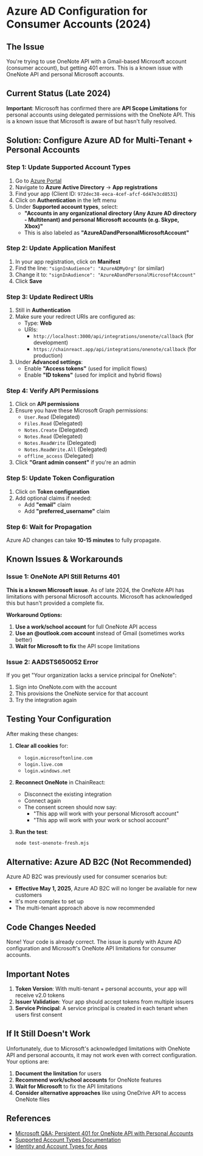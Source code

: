 # Azure AD Configuration for Consumer Accounts (2024)

## The Issue
You're trying to use OneNote API with a Gmail-based Microsoft account (consumer account), but getting 401 errors. This is a known issue with OneNote API and personal Microsoft accounts.

## Current Status (Late 2024)
**Important**: Microsoft has confirmed there are **API Scope Limitations** for personal accounts using delegated permissions with the OneNote API. This is a known issue that Microsoft is aware of but hasn't fully resolved.

## Solution: Configure Azure AD for Multi-Tenant + Personal Accounts

### Step 1: Update Supported Account Types
1. Go to [Azure Portal](https://portal.azure.com)
2. Navigate to **Azure Active Directory** → **App registrations**
3. Find your app (Client ID: `972dec38-eeca-4cef-afcf-6d47e3cd8531`)
4. Click on **Authentication** in the left menu
5. Under **Supported account types**, select:
   - **"Accounts in any organizational directory (Any Azure AD directory - Multitenant) and personal Microsoft accounts (e.g. Skype, Xbox)"**
   - This is also labeled as **"AzureADandPersonalMicrosoftAccount"**

### Step 2: Update Application Manifest
1. In your app registration, click on **Manifest**
2. Find the line: `"signInAudience": "AzureADMyOrg"` (or similar)
3. Change it to: `"signInAudience": "AzureADandPersonalMicrosoftAccount"`
4. Click **Save**

### Step 3: Update Redirect URIs
1. Still in **Authentication**
2. Make sure your redirect URIs are configured as:
   - Type: **Web**
   - URIs: 
     - `http://localhost:3000/api/integrations/onenote/callback` (for development)
     - `https://chainreact.app/api/integrations/onenote/callback` (for production)
3. Under **Advanced settings**:
   - Enable **"Access tokens"** (used for implicit flows)
   - Enable **"ID tokens"** (used for implicit and hybrid flows)

### Step 4: Verify API Permissions
1. Click on **API permissions**
2. Ensure you have these Microsoft Graph permissions:
   - `User.Read` (Delegated)
   - `Files.Read` (Delegated)
   - `Notes.Create` (Delegated)
   - `Notes.Read` (Delegated)
   - `Notes.ReadWrite` (Delegated)
   - `Notes.ReadWrite.All` (Delegated)
   - `offline_access` (Delegated)
3. Click **"Grant admin consent"** if you're an admin

### Step 5: Update Token Configuration
1. Click on **Token configuration**
2. Add optional claims if needed:
   - Add **"email"** claim
   - Add **"preferred_username"** claim

### Step 6: Wait for Propagation
Azure AD changes can take **10-15 minutes** to fully propagate.

## Known Issues & Workarounds

### Issue 1: OneNote API Still Returns 401
**This is a known Microsoft issue**. As of late 2024, the OneNote API has limitations with personal Microsoft accounts. Microsoft has acknowledged this but hasn't provided a complete fix.

**Workaround Options:**
1. **Use a work/school account** for full OneNote API access
2. **Use an @outlook.com account** instead of Gmail (sometimes works better)
3. **Wait for Microsoft to fix** the API scope limitations

### Issue 2: AADSTS650052 Error
If you get "Your organization lacks a service principal for OneNote":
1. Sign into OneNote.com with the account
2. This provisions the OneNote service for that account
3. Try the integration again

## Testing Your Configuration

After making these changes:

1. **Clear all cookies** for:
   - `login.microsoftonline.com`
   - `login.live.com`
   - `login.windows.net`

2. **Reconnect OneNote** in ChainReact:
   - Disconnect the existing integration
   - Connect again
   - The consent screen should now say:
     - "This app will work with your personal Microsoft account"
     - "This app will work with your work or school account"

3. **Run the test**:
   ```bash
   node test-onenote-fresh.mjs
   ```

## Alternative: Azure AD B2C (Not Recommended)
Azure AD B2C was previously used for consumer scenarios but:
- **Effective May 1, 2025**, Azure AD B2C will no longer be available for new customers
- It's more complex to set up
- The multi-tenant approach above is now recommended

## Code Changes Needed

None! Your code is already correct. The issue is purely with Azure AD configuration and Microsoft's OneNote API limitations for consumer accounts.

## Important Notes

1. **Token Version**: With multi-tenant + personal accounts, your app will receive v2.0 tokens
2. **Issuer Validation**: Your app should accept tokens from multiple issuers
3. **Service Principal**: A service principal is created in each tenant when users first consent

## If It Still Doesn't Work

Unfortunately, due to Microsoft's acknowledged limitations with OneNote API and personal accounts, it may not work even with correct configuration. Your options are:

1. **Document the limitation** for users
2. **Recommend work/school accounts** for OneNote features
3. **Wait for Microsoft** to fix the API limitations
4. **Consider alternative approaches** like using OneDrive API to access OneNote files

## References
- [Microsoft Q&A: Persistent 401 for OneNote API with Personal Accounts](https://learn.microsoft.com/en-us/answers/questions/2278657/)
- [Supported Account Types Documentation](https://learn.microsoft.com/en-us/entra/identity-platform/v2-supported-account-types)
- [Identity and Account Types for Apps](https://learn.microsoft.com/en-us/security/zero-trust/develop/identity-supported-account-types)